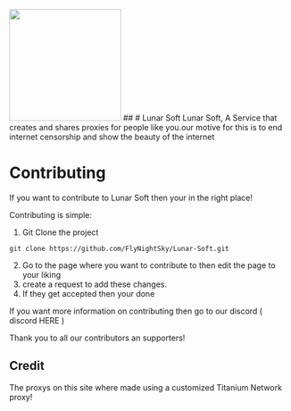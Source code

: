 <img src="https://github.com/FlyNightSky/Lunar-Soft/assets/118761018/bf253daa-d926-400d-80c4-1a307a8a58b9" width="200" />
## 
# Lunar Soft
Lunar Soft, A Service that creates and shares proxies for people like you.our motive for this is to end internet censorship and show the beauty of the internet

# Contributing
If you want to contribute to Lunar Soft then your in the right place!

Contributing is simple:

1. Git Clone the project
```
git clone https://github.com/FlyNightSky/Lunar-Soft.git
```
2. Go to the page where you want to contribute to then edit the page to your liking
3. create a request to add these changes. 
4. If they get accepted then your done

If you want more information on contributing then go to our discord ( discord HERE )

Thank you to all our contributors an supporters!



## Credit

The proxys on this site where made using a customized Titanium Network proxy!



